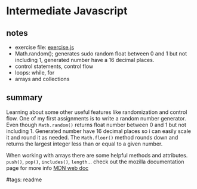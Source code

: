 # Intermediate Javascript

## notes

- exercise file: [exercise.js](./exercise.js)
- Math.random(); generates sudo random float between 0 and 1 but not including 1, generated number have a 16 decimal places.
- control statements, control flow
- loops: while, for
- arrays and collections

## summary

Learning about some other useful features like randomization and control flow. One of my first assignments is to write a random number generator. Even though `Math.random()` returns float number between 0 and 1 but not including 1. Generated number have 16 decimal places so i can easily scale it and round it as needed. The `Math.floor()` method rounds down and returns the largest integer less than or equal to a given number.

When working with arrays there are some helpful methods and attributes. `push()`, `pop()`, `includes()`, `length`... check out the mozilla documentation page for more info [MDN web doc](https://developer.mozilla.org/)

#tags: readme